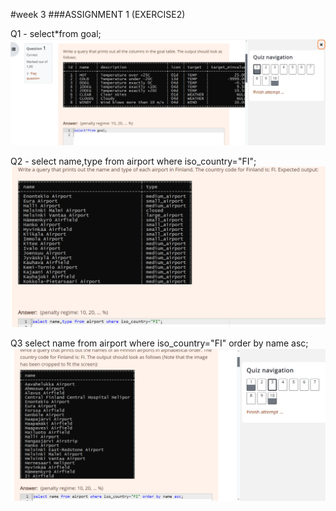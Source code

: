 #week 3
###ASSIGNMENT 1 (EXERCISE2)

Q1 - 
select*from goal;
![Week3Assign1Q1.png](Week3Assign1Q1.png)

Q2 - 
select name,type from airport where iso_country="FI";
![Week3Assign1Q2.png](Week3Assign1Q2.png)

Q3
select name from airport where iso_country="FI" order by name asc;
![Week3Assign1Q3.png](Week3Assign1Q3.png)